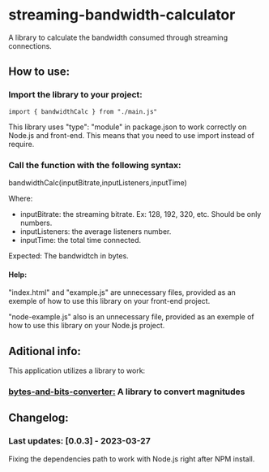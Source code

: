 # streaming-bandwidth-calculator
A library to calculate the bandwidth consumed through streaming connections.

## How to use:

### Import the library to your project:

```
import { bandwidthCalc } from "./main.js"
```

This library uses "type": "module" in package.json to work correctly on Node.js and front-end. This means that you need to use import instead of require.

### Call the function with the following syntax:

bandwidthCalc(inputBitrate,inputListeners,inputTime)

Where:

- inputBitrate: the streaming bitrate. Ex: 128, 192, 320, etc. Should be only numbers.
- inputListeners: the average listeners number.
- inputTime: the total time connected.

Expected: The bandwidtch in bytes.

#### Help:

"index.html" and "example.js" are unnecessary files, provided as an exemple of how to use this library on your front-end project.

"node-example.js" also is an unnecessary file, provided as an exemple of how to use this library on your Node.js project.

## Aditional info:

This application utilizes a library to work:

### [bytes-and-bits-converter:](https://github.com/luizrsilveira1/bytes-and-bits-converter) A library to convert magnitudes


## Changelog:

### Last updates: [0.0.3] - 2023-03-27

Fixing the dependencies path to work with Node.js right after NPM install.